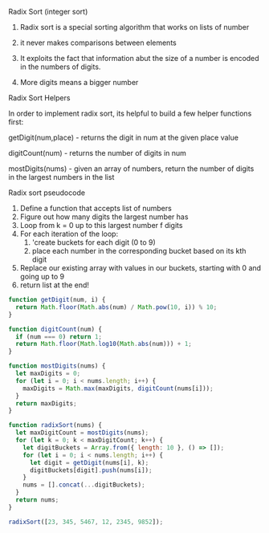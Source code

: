 Radix Sort
(integer sort)

1. Radix sort is a special sorting algorithm that works on lists of number

2. it never makes comparisons between elements

3. It exploits the fact that information abut the size of a number is encoded in the numbers of digits.

4. More digits means a bigger number

Radix Sort Helpers

In order to implement radix sort, its helpful to build a few helper functions first:

getDigit(num,place) - returns the digit in num at the given place value

digitCount(num) - returns the number of digits in num

mostDigits(nums) - given an array of numbers, return the number of digits in the largest numbers in the list

Radix sort pseudocode

1. Define a function that accepts list of numbers
2. Figure out how many digits the largest number has
3. Loop from k = 0 up to this largest number f digits
4. For each iteration of the loop:
   1. 'create buckets for each digit (0 to 9)
   2. place each number in the corresponding bucket based on its kth digit
5. Replace our existing array with values in our buckets, starting with 0 and going up to 9
6. return list at the end!

```javascript
function getDigit(num, i) {
  return Math.floor(Math.abs(num) / Math.pow(10, i)) % 10;
}

function digitCount(num) {
  if (num === 0) return 1;
  return Math.floor(Math.log10(Math.abs(num))) + 1;
}

function mostDigits(nums) {
  let maxDigits = 0;
  for (let i = 0; i < nums.length; i++) {
    maxDigits = Math.max(maxDigits, digitCount(nums[i]));
  }
  return maxDigits;
}

function radixSort(nums) {
  let maxDigitCount = mostDigits(nums);
  for (let k = 0; k < maxDigitCount; k++) {
    let digitBuckets = Array.from({ length: 10 }, () => []);
    for (let i = 0; i < nums.length; i++) {
      let digit = getDigit(nums[i], k);
      digitBuckets[digit].push(nums[i]);
    }
    nums = [].concat(...digitBuckets);
  }
  return nums;
}

radixSort([23, 345, 5467, 12, 2345, 9852]);
```

